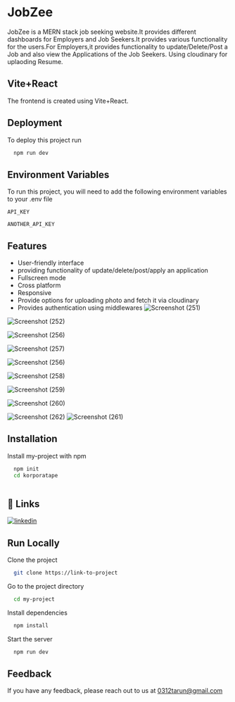 
# JobZee

JobZee is a  MERN stack job seeking website.It provides different dashboards for Employers and Job Seekers.It provides various functionality for the users.For Employers,it provides functionality to update/Delete/Post a Job and also view the Applications of the Job Seekers.
Using cloudinary for uplaoding Resume. 


## Vite+React

The frontend is created using Vite+React.


## Deployment

To deploy this project run

```bash
  npm run dev
```
   

## Environment Variables

To run this project, you will need to add the following environment variables to your .env file

`API_KEY`

`ANOTHER_API_KEY`


## Features

- User-friendly interface
- providing functionality of update/delete/post/apply an application
- Fullscreen mode
- Cross platform
- Responsive
- Provide options for uploading photo and fetch it via cloudinary
- Provides authentication using middlewares
![Screenshot (251)](https://github.com/tarunsingh32/JobZee/assets/128855711/7dd9a89e-8e1e-4ded-970a-d0c65f4e5ed0)

![Screenshot (252)](https://github.com/tarunsingh32/JobZee/assets/128855711/0f652a1b-7ed3-41bc-8413-9216d85c00f1)

![Screenshot (256)](https://github.com/tarunsingh32/JobZee/assets/128855711/370f722f-ab40-4bfa-8fbc-8129df637c8b)

![Screenshot (257)](https://github.com/tarunsingh32/JobZee/assets/128855711/230a1c51-d1d4-4027-8a46-41c6b69efb61)

![Screenshot (256)](https://github.com/tarunsingh32/JobZee/assets/128855711/f61315ef-48a6-4073-a7ea-1dbb0b3f7410)

![Screenshot (258)](https://github.com/tarunsingh32/JobZee/assets/128855711/81b56c75-ad46-4c43-a06d-41e0995a53d2)

![Screenshot (259)](https://github.com/tarunsingh32/JobZee/assets/128855711/bbeb07b3-e8ca-40c7-82a8-8079a82201a4)

![Screenshot (260)](https://github.com/tarunsingh32/JobZee/assets/128855711/34cdba4d-b0ec-4e5e-9cda-3ab6c5606452)

![Screenshot (262)](https://github.com/tarunsingh32/JobZee/assets/128855711/467bf450-13db-4f1b-a417-dd11a7cb6e4e)
![Screenshot (261)](https://github.com/tarunsingh32/JobZee/assets/128855711/85f75a34-9bdc-4337-98fb-f74fe66eb307)

## Installation


Install my-project with npm

```bash
  npm init
  cd korporatape
  
```
    
## 🔗 Links
[![linkedin](https://img.shields.io/badge/linkedin-0A66C2?style=for-the-badge&logo=linkedin&logoColor=white)](https://www.linkedin.com/in/tarun-kumar-singh-90150322a/)



## Run Locally

Clone the project

```bash
  git clone https://link-to-project
```

Go to the project directory

```bash
  cd my-project
```

Install dependencies

```bash
  npm install
```

Start the server

```bash
  npm run dev
```


## Feedback

If you have any feedback, please reach out to us at 0312tarun@gmail.com

